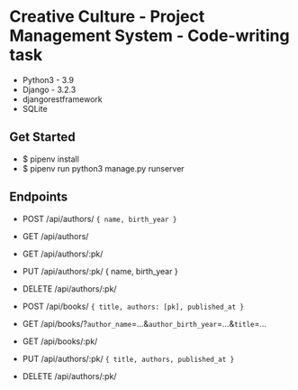 # Creative Culture - Project Management System - Code-writing task
 - Python3 - 3.9
 - Django - 3.2.3
 - djangorestframework
 - SQLite
 
## Get Started
 - $ pipenv install
 - $ pipenv run python3 manage.py runserver

## Endpoints
 - POST /api/authors/
    `{ name, birth_year }`
 - GET /api/authors/
 - GET /api/authors/:pk/
 - PUT /api/authors/:pk/
    { name, birth_year }
 - DELETE /api/authors/:pk/


 - POST /api/books/
    `{ title, authors: [pk], published_at }`
 - GET /api/books/?`author_name`=...&`author_birth_year`=...&`title`=...
 - GET /api/books/:pk/
  
 - PUT /api/authors/:pk/
    `{ title, authors, published_at }`
 - DELETE /api/authors/:pk/